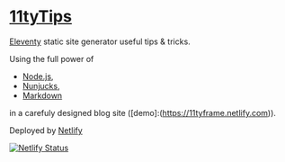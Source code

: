 # [11tyTips](https://11tytips.netlify.com)
[Eleventy](https://www.11ty.io) static site generator useful tips & tricks.

Using the full power of
+ [Node.js](https://nodejs.org),
+ [Nunjucks](https://mozilla.github.io/nunjucks/),
+ [Markdown](https://daringfireball.net/projects/markdown/)

in a carefuly designed blog site ([demo]:(https://11tyframe.netlify.com)).

Deployed by [Netlify](https://www.netlify.com)

[![Netlify Status](https://api.netlify.com/api/v1/badges/87400c55-eb68-41a8-8138-03b34f17aaaf/deploy-status)](https://app.netlify.com/sites/11tytips/deploys)
